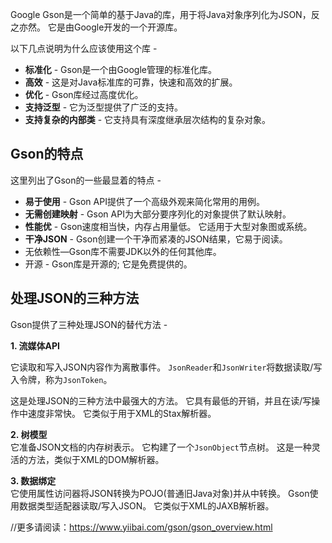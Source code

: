 Google Gson是一个简单的基于Java的库，用于将Java对象序列化为JSON，反之亦然。 它是由Google开发的一个开源库。

以下几点说明为什么应该使用这个库 -

-   **标准化** - Gson是一个由Google管理的标准化库。
-   **高效** - 这是对Java标准库的可靠，快速和高效的扩展。
-   **优化** - Gson库经过高度优化。
-   **支持泛型** - 它为泛型提供了广泛的支持。
-   **支持复杂的内部类** - 它支持具有深度继承层次结构的复杂对象。

## Gson的特点

这里列出了Gson的一些最显着的特点 -

-   **易于使用** - Gson API提供了一个高级外观来简化常用的用例。
-   **无需创建映射** - Gson API为大部分要序列化的对象提供了默认映射。
-   **性能优** - Gson速度相当快，内存占用量低。 它适用于大型对象图或系统。
-   **干净JSON** - Gson创建一个干净而紧凑的JSON结果，它易于阅读。
-   无依赖性—Gson库不需要JDK以外的任何其他库。
-   开源 - Gson库是开源的; 它是免费提供的。

## 处理JSON的三种方法

Gson提供了三种处理JSON的替代方法 -

**1. 流媒体API**

它读取和写入JSON内容作为离散事件。 `JsonReader`和`JsonWriter`将数据读取/写入令牌，称为`JsonToken`。

这是处理JSON的三种方法中最强大的方法。 它具有最低的开销，并且在读/写操作中速度非常快。 它类似于用于XML的Stax解析器。

**2. 树模型**  
它准备JSON文档的内存树表示。 它构建了一个`JsonObject`节点树。 这是一种灵活的方法，类似于XML的DOM解析器。

**3. 数据绑定**  
它使用属性访问器将JSON转换为POJO(普通旧Java对象)并从中转换。 Gson使用数据类型适配器读取/写入JSON。 它类似于XML的JAXB解析器。

//更多请阅读：https://www.yiibai.com/gson/gson_overview.html